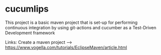 # cucumlips
This project is a basic maven project that is set-up for performing continuous integration by using git-actions and cucumber as a Test-Driven Development framework


Links:
Create a maven project --> https://www.vogella.com/tutorials/EclipseMaven/article.html 
